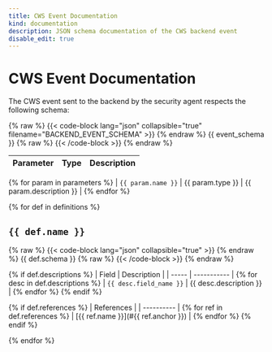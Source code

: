 ```yaml
---
title: CWS Event Documentation
kind: documentation
description: JSON schema documentation of the CWS backend event
disable_edit: true
---
```


# CWS Event Documentation

The CWS event sent to the backend by the security agent respects the following schema:

{% raw %}
{{< code-block lang="json" collapsible="true" filename="BACKEND_EVENT_SCHEMA" >}}
{% endraw %}
{{ event_schema }}
{% raw %}
{{< /code-block >}}
{% endraw %}

| Parameter | Type | Description |
| --------- | ---- | ----------- |
{% for param in parameters %}
| `{{ param.name }}` | {{ param.type }} | {{ param.description }} |
{% endfor %}

{% for def in definitions %}
## `{{ def.name }}`

{% raw %}
{{< code-block lang="json" collapsible="true" >}}
{% endraw %}
{{ def.schema }}
{% raw %}
{{< /code-block >}}
{% endraw %}

{% if def.descriptions %}
| Field | Description |
| ----- | ----------- |
{% for desc in def.descriptions %}
| `{{ desc.field_name }}` | {{ desc.description }} |
{% endfor %}
{% endif %}

{% if def.references %}
| References |
| ---------- |
{% for ref in def.references %}
| [{{ ref.name }}](#{{ ref.anchor }}) |
{% endfor %}
{% endif %}

{% endfor %}
